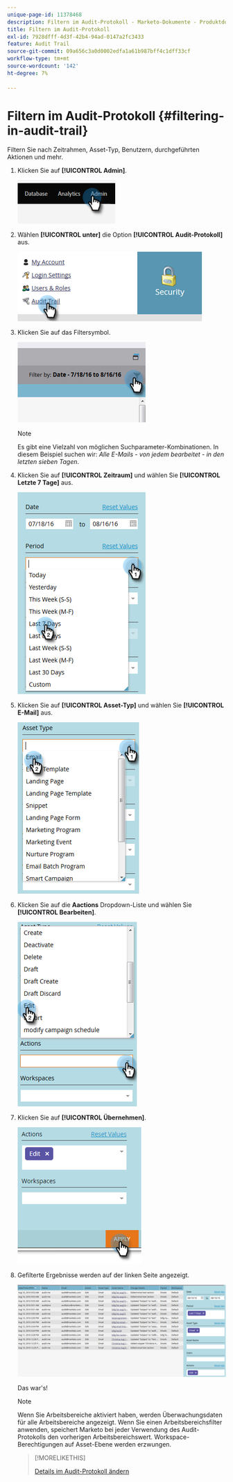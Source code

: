 ```yaml
---
unique-page-id: 11378468
description: Filtern im Audit-Protokoll - Marketo-Dokumente - Produktdokumentation
title: Filtern im Audit-Protokoll
exl-id: 7928dfff-4d3f-42b4-94ad-0147a2fc3433
feature: Audit Trail
source-git-commit: 09a656c3a0d0002edfa1a61b987bff4c1dff33cf
workflow-type: tm+mt
source-wordcount: '142'
ht-degree: 7%

---
```


# Filtern im Audit-Protokoll {#filtering-in-audit-trail}

Filtern Sie nach Zeitrahmen, Asset-Typ, Benutzern, durchgeführten Aktionen und mehr.

1. Klicken Sie auf **[!UICONTROL Admin]**.

   ![](assets/filtering-in-audit-trail-1.png)

1. Wählen **[!UICONTROL unter]** die Option **[!UICONTROL Audit-Protokoll]** aus.

   ![](assets/filtering-in-audit-trail-2.png)

1. Klicken Sie auf das Filtersymbol.

   ![](assets/filtering-in-audit-trail-3.png)

   >[!NOTE]
   >
   >Es gibt eine Vielzahl von möglichen Suchparameter-Kombinationen. In diesem Beispiel suchen wir: _Alle E-Mails - von jedem bearbeitet - in den letzten sieben Tagen_.

1. Klicken Sie auf **[!UICONTROL Zeitraum]** und wählen Sie **[!UICONTROL Letzte 7 Tage]** aus.

   ![](assets/filtering-in-audit-trail-4.png)

1. Klicken Sie auf **[!UICONTROL Asset-Typ]** und wählen Sie **[!UICONTROL E-Mail]** aus.

   ![](assets/filtering-in-audit-trail-5.png)

1. Klicken Sie auf die **Aactions** Dropdown-Liste und wählen Sie **[!UICONTROL Bearbeiten]**.

   ![](assets/filtering-in-audit-trail-6.png)

1. Klicken Sie auf **[!UICONTROL Übernehmen]**.

   ![](assets/filtering-in-audit-trail-7.png)

1. Gefilterte Ergebnisse werden auf der linken Seite angezeigt.

   ![](assets/filtering-in-audit-trail-8.png)

   Das war&#39;s!

   >[!NOTE]
   >
   >Wenn Sie Arbeitsbereiche aktiviert haben, werden Überwachungsdaten für alle Arbeitsbereiche angezeigt. Wenn Sie einen Arbeitsbereichsfilter anwenden, speichert Marketo bei jeder Verwendung des Audit-Protokolls den vorherigen Arbeitsbereichswert. Workspace-Berechtigungen auf Asset-Ebene werden erzwungen.

   >[!MORELIKETHIS]
   >
   >[Details im Audit-Protokoll ändern](/help/marketo/product-docs/administration/audit-trail/change-details-in-audit-trail.md)
